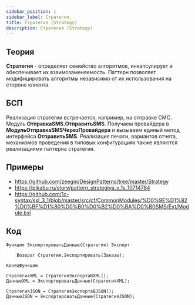 ```yaml
---
sidebar_position: 1
sidebar_label: Стратегия
title: Стратегия (Strategy)
description: Стратегия (Strategy)
---
```

## Теория
**Стратегия** - определяет семейство алгоритмов, инкапсулирует и обеспечивает их взаимозаменяемость. Паттерн позволяет модифицировать алгоритмы независимо от их использования на стороне клиента.

## БСП
Реализация стратегии встречается, например, на отправке СМС. Модуль **ОтправкаSMS.ОтправитьSMS**.
Получаем провайдера в **МодульОтправкаSMSЧерезПровайдера** и вызываем единый метод интерфейса **ОтправитьSMS**.
Реализация печати, вариантов отчета, механизмов проведения в типовых конфигурациях также являются реализациями паттерна стратегия.

## Примеры
- https://github.com/zeegin/DesignPatterns/tree/master/Strategy
- https://pikabu.ru/story/pattern_strategiya_v_1s_10714784
- https://github.com/1c-syntax/ssl_3_1/blob/master/src/cf/CommonModules/%D0%9E%D1%82%D0%BF%D1%80%D0%B0%D0%B2%D0%BA%D0%B0SMS/Ext/Module.bsl

## Код
```
Функция ЭкспортироватьДанные(Стратегия) Экспорт

    Возврат Стратегия.Экспортировать(Заказы);

КонецФункции  

СтратегияXML = СтратегияЭкспортаВXML();
ДанныеXML = ЭкспортироватьДанные(СтратегияXML);

СтратегияJSON = СтратегияЭкспортаВJSON();
ДанныеJSON = ЭкспортироватьДанные(СтратегияJSON);
```
